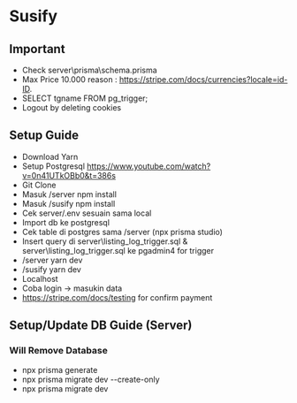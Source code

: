 # Susify

## Important
- Check server\prisma\schema.prisma
- Max Price 10.000 reason : https://stripe.com/docs/currencies?locale=id-ID.
- SELECT tgname FROM pg_trigger;
- Logout by deleting cookies

## Setup Guide
- Download Yarn
- Setup Postgresql https://www.youtube.com/watch?v=0n41UTkOBb0&t=386s
- Git Clone
- Masuk /server npm install
- Masuk /susify npm install
- Cek server/.env sesuain sama local 
- Import db ke postgresql
- Cek table di postgres sama /server (npx prisma studio)
- Insert query di server\listing_log_trigger.sql & server\listing_log_trigger.sql ke pgadmin4 for trigger
- /server yarn dev
- /susify yarn dev
- Localhost
- Coba login -> masukin data
- https://stripe.com/docs/testing for confirm payment

## Setup/Update DB Guide (Server)
### Will Remove Database
 - npx prisma generate
 - npx prisma migrate dev --create-only
 - npx prisma migrate dev

